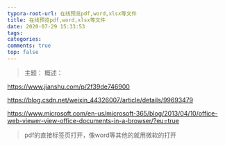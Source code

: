 ```yaml
---
typora-root-url: 在线预览pdf,word,xlsx等文件
title: 在线预览pdf,word,xlsx等文件
date: 2020-07-29 15:33:53
tags:
categories: 
comments: true
top: false
---
```


> 主题：
> 概述：

<!--正文-->
<!--more-->

https://www.jianshu.com/p/2f39de746900

https://blog.csdn.net/weixin_44326007/article/details/99693479

https://www.microsoft.com/en-us/microsoft-365/blog/2013/04/10/office-web-viewer-view-office-documents-in-a-browser/?eu=true

> pdf的直接标签页打开，像word等其他的就用微软的打开